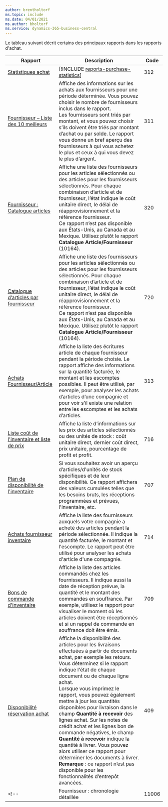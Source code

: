 ```yaml
---
author: brentholtorf
ms.topic: include
ms.date: 04/01/2021
ms.author: bholtorf
ms.service: dynamics-365-business-central
---
```


Le tableau suivant décrit certains des principaux rapports dans les rapports d'achat.



| Rapport | Description | Code | 
|---------|---------|---------|
|[Statistiques achat](https://businesscentral.dynamics.com?report=312)|[!INCLUDE [reports-purchase-statistics](reports-purchase-statistics.md)]|312|
|[Fournisseur – Liste des 10 meilleurs](https://businesscentral.dynamics.com?report=311)|Affiche des informations sur les achats aux fournisseurs pour une période déterminée. Vous pouvez choisir le nombre de fournisseurs inclus dans le rapport.<br>Les fournisseurs sont triés par montant, et vous pouvez choisir s’ils doivent être triés par montant d’achat ou par solde. Le rapport vous donne un bref aperçu des fournisseurs à qui vous achetez le plus et ceux à qui vous devez le plus d’argent.|311|
|[Fournisseur : Catalogue articles](https://businesscentral.dynamics.com?report=320)|Affiche une liste des fournisseurs pour les articles sélectionnés ou des articles pour les fournisseurs sélectionnés. Pour chaque combinaison d’article et de fournisseur, l’état indique le coût unitaire direct, le délai de réapprovisionnement et la référence fournisseur.<br>Ce rapport n’est pas disponible aux États-Unis, au Canada et au Mexique. Utilisez plutôt le rapport **Catalogue Article/Fournisseur** (10164).|320|
|[Catalogue d’articles par fournisseur](https://businesscentral.dynamics.com?report=720)|Affiche une liste des fournisseurs pour les articles sélectionnés ou des articles pour les fournisseurs sélectionnés. Pour chaque combinaison d’article et de fournisseur, l’état indique le coût unitaire direct, le délai de réapprovisionnement et la référence fournisseur.<br>Ce rapport n’est pas disponible aux États-Unis, au Canada et au Mexique. Utilisez plutôt le rapport **Catalogue Article/Fournisseur** (10164).|720|
|[Achats Fournisseur/Article](https://businesscentral.dynamics.com?report=313)|Affiche la liste des écritures article de chaque fournisseur pendant la période choisie. Le rapport affiche des informations sur la quantité facturée, le montant et les escomptes possibles. Il peut être utilisé, par exemple, pour analyser les achats d’articles d’une compagnie et pour voir s’il existe une relation entre les escomptes et les achats d’articles.|313|
|[Liste coût de l'inventaire et liste de prix](https://businesscentral.dynamics.com?report=716)|Affiche la liste d’informations sur les prix des articles sélectionnés ou des unités de stock : coût unitaire direct, dernier coût direct, prix unitaire, pourcentage de profit et profit.|716|
|[Plan de disponibilité de l'inventaire](https://businesscentral.dynamics.com?report=707)|Si vous souhaitez avoir un aperçu d’articles/d'unités de stock spécifiques et de leur disponibilité. Ce rapport affichera des valeurs cumulées telles que les besoins bruts, les réceptions programmées et prévues, l'inventaire, etc. |707|
|[Achats fournisseur inventaire](https://businesscentral.dynamics.com?report=714)|Affiche la liste des fournisseurs auxquels votre compagnie a acheté des articles pendant la période sélectionnée. Il indique la quantité facturée, le montant et l'escompte. Le rapport peut être utilisé pour analyser les achats d'article d'une compagnie.|714|
|[Bons de commande d'inventaire](https://businesscentral.dynamics.com?report=709)|Affiche la liste des articles commandés chez les fournisseurs. Il indique aussi la date de réception prévue, la quantité et le montant des commandes en souffrance. Par exemple, utilisez le rapport pour visualiser le moment où les articles doivent être réceptionnés et si un rappel de commande en souffrance doit être émis.|709|
|[Disponibilité réservation achat](https://businesscentral.dynamics.com?report=409)|Affiche la disponibilité des articles pour les livraisons effectuées à partir de documents achat, par exemple les retours. Vous déterminez si le rapport indique l'état de chaque document ou de chaque ligne achat. <br>Lorsque vous imprimez le rapport, vous pouvez également mettre à jour les quantités disponibles pour livraison dans le champ **Quantité à recevoir** des lignes achat. Sur les notes de crédit achat et les lignes bon de commande négatives, le champ **Quantité à recevoir** indique la quantité à livrer. Vous pouvez alors utiliser ce rapport pour déterminer les documents à livrer. **Remarque** : ce rapport n’est pas disponible pour les fonctionnalités d’entrepôt avancées.|409|
<!--|[](https://businesscentral.dynamics.com?report=)Fournisseur : chronologie détaillée|11006| Spécifique à DACH : rapport qui pourrait être utilisé par le chef d’équipe de votre département d’achat ainsi que par la comptabilité. Vous aurez ici un aperçu des factures fournisseurs impayées, y compris les dates d’échéance, les devises et les montants. La base est constituée des écritures fournisseur ouvertes.| -->

